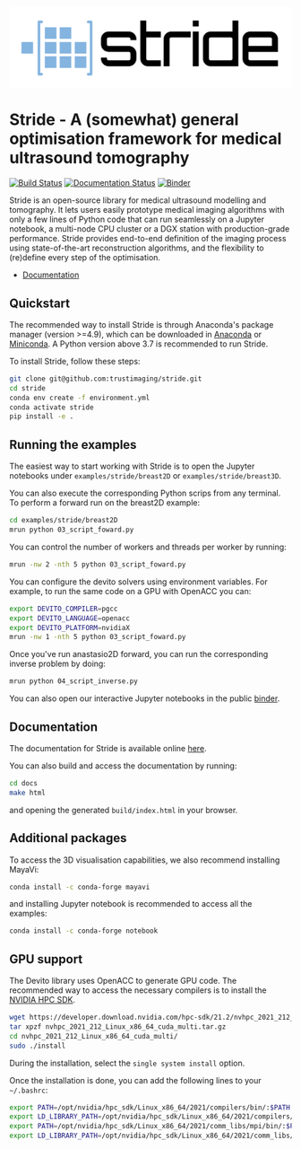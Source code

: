 

<img src="docs/source/_static/stride_logo.png" width="600" style="max-width:100%; margin:0 auto; display:block;">

# Stride - A (somewhat) general optimisation framework for medical ultrasound tomography

[![Build Status](https://github.com/trustimaging/stride/workflows/CI/badge.svg)](https://github.com/trustimaging/stride/actions?query=workflow%3ACI)
[![Documentation Status](https://readthedocs.org/projects/stridecodes/badge/?version=latest)](https://stridecodes.readthedocs.io/en/latest/?badge=latest)
[![Binder](https://mybinder.org/badge_logo.svg)](https://mybinder.org/v2/gh/trustimaging/stride/HEAD)



Stride is an open-source library for medical ultrasound modelling and tomography. 
It lets users easily prototype medical imaging algorithms with only a few lines of Python code that 
can run seamlessly on a Jupyter notebook, a multi-node CPU cluster or a DGX station with production-grade performance. 
Stride provides end-to-end definition of the imaging process using state-of-the-art reconstruction algorithms, 
and the flexibility to (re)define every step of the optimisation.

- [Documentation](https://stridecodes.readthedocs.io/)


## Quickstart

The recommended way to install Stride is through Anaconda's package manager (version >=4.9), which can be downloaded
in [Anaconda](https://www.continuum.io/downloads) or [Miniconda](https://conda.io/miniconda.html).
A Python version above 3.7 is recommended to run Stride.

To install Stride, follow these steps:

```sh
git clone git@github.com:trustimaging/stride.git
cd stride
conda env create -f environment.yml
conda activate stride
pip install -e .
```


## Running the examples

The easiest way to start working with Stride is to open the Jupyter notebooks under ``examples/stride/breast2D`` 
or ``examples/stride/breast3D``. 

You can also execute the corresponding Python scrips from any terminal. To perform a forward run on the breast2D example:

```sh
cd examples/stride/breast2D
mrun python 03_script_foward.py
```

You can control the number of workers and threads per worker by running:

```sh
mrun -nw 2 -nth 5 python 03_script_foward.py
```

You can configure the devito solvers using environment variables. For example, to run the same code on a GPU with OpenACC you can:

```sh
export DEVITO_COMPILER=pgcc
export DEVITO_LANGUAGE=openacc
export DEVITO_PLATFORM=nvidiaX
mrun -nw 1 -nth 5 python 03_script_foward.py
```

Once you've run anastasio2D forward, you can run the corresponding inverse problem by doing:

```sh
mrun python 04_script_inverse.py
```

You can also open our interactive Jupyter notebooks in the public [binder](https://mybinder.org/v2/gh/trustimaging/stride/HEAD).


## Documentation

The documentation for Stride is available online [here](https://stridecodes.readthedocs.io/).

You can also build and access the documentation by running:

```sh
cd docs
make html
```

and opening the generated ``build/index.html`` in your browser.



## Additional packages

To access the 3D visualisation capabilities, we also recommend installing MayaVi:

```sh
conda install -c conda-forge mayavi
```

and installing Jupyter notebook is recommended to access all the examples:

```sh
conda install -c conda-forge notebook
```


## GPU support

The Devito library uses OpenACC to generate GPU code. The recommended way to access the necessary 
compilers is to install the [NVIDIA HPC SDK](https://developer.nvidia.com/nvidia-hpc-sdk-downloads).

```sh
wget https://developer.download.nvidia.com/hpc-sdk/21.2/nvhpc_2021_212_Linux_x86_64_cuda_multi.tar.gz
tar xpzf nvhpc_2021_212_Linux_x86_64_cuda_multi.tar.gz
cd nvhpc_2021_212_Linux_x86_64_cuda_multi/
sudo ./install
```

During the installation, select the ``single system install`` option.

Once the installation is done, you can add the following lines to your ``~/.bashrc``:

```sh
export PATH=/opt/nvidia/hpc_sdk/Linux_x86_64/2021/compilers/bin/:$PATH
export LD_LIBRARY_PATH=/opt/nvidia/hpc_sdk/Linux_x86_64/2021/compilers/lib/:$LD_LIBRARY_PATH
export PATH=/opt/nvidia/hpc_sdk/Linux_x86_64/2021/comm_libs/mpi/bin/:$PATH
export LD_LIBRARY_PATH=/opt/nvidia/hpc_sdk/Linux_x86_64/2021/comm_libs/mpi/lib/:$LD_LIBRARY_PATH
```
